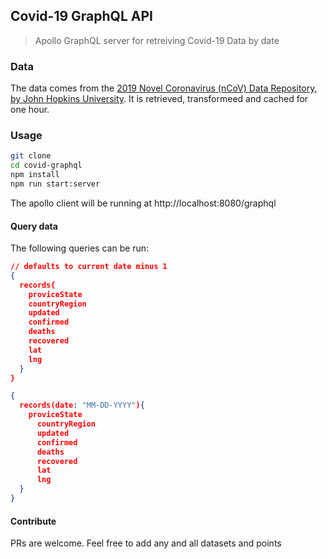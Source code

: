 ## Covid-19 GraphQL API

> Apollo GraphQL server for retreiving Covid-19 Data by date

### Data

The data comes from the [2019 Novel Coronavirus (nCoV) Data Repository,
by John Hopkins University](https://github.com/CSSEGISandData/2019-nCoV). It is retrieved, transformeed and cached for one hour.

### Usage

```sh
git clone
cd covid-graphql
npm install
npm run start:server
```

The apollo client will be running at http://localhost:8080/graphql

#### Query data

The following queries can be run:

```json
// defaults to current date minus 1
{
  records{
    proviceState
    countryRegion
    updated
    confirmed
    deaths
    recovered
    lat
    lng
  }
}

{
  records(date: "MM-DD-YYYY"){
    proviceState
      countryRegion
      updated
      confirmed
      deaths
      recovered
      lat
      lng
  }
}

```


#### Contribute
PRs are welcome. Feel free to add any and all datasets and points